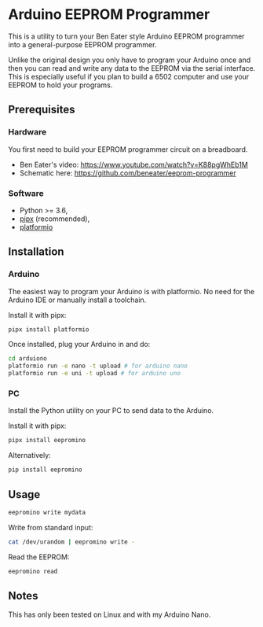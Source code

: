 # Arduino EEPROM Programmer

This is a utility to turn your Ben Eater style Arduino EEPROM programmer into a
general-purpose EEPROM programmer.

Unlike the original design you only have to program your Arduino once and then you can
read and write any data to the EEPROM via the serial interface. This is especially
useful if you plan to build a 6502 computer and use your EEPROM to hold your programs.

## Prerequisites

### Hardware

You first need to build your EEPROM programmer circuit on a breadboard.

- Ben Eater's video: <https://www.youtube.com/watch?v=K88pgWhEb1M>
- Schematic here: <https://github.com/beneater/eeprom-programmer>

### Software

- Python >= 3.6,
- [pipx](https://github.com/pipxproject/pipx) (recommended),
- [platformio](https://platformio.org/)

## Installation

### Arduino

The easiest way to program your Arduino is with platformio. No need for the Arduino IDE
or manually install a toolchain.

Install it with pipx:

```sh
pipx install platformio
```

Once installed, plug your Arduino in and do:

```sh
cd arduiono
platformio run -e nano -t upload # for arduino nano
platformio run -e uni -t upload # for arduino uno
```

### PC

Install the Python utility on your PC to send data to the Arduino.

Install it with pipx:

```sh
pipx install eepromino
```

Alternatively:

```sh
pip install eepromino
```

## Usage

```sh
eepromino write mydata
```

Write from standard input:

```sh
cat /dev/urandom | eepromino write -
```

Read the EEPROM:

```sh
eepromino read
```

## Notes

This has only been tested on Linux and with my Arduino Nano.
